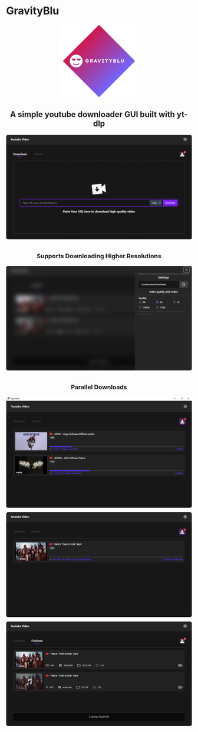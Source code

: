 
<h1>GravityBlu</h1>

<div style="text-align: center;">
    <img src="./assets/gravityblu-high-resolution-logo-transparent.png" alt="gravityblu logo" style="width:200px;" />
    <h2> A simple youtube downloader GUI built with yt-dlp </h2>
</div>

<div style="display: flex; flex-direction: column; gap: 12px;">
    <img src="assets/app_scs/Screenshot%202025-07-26%2020-23-44.png" alt="app img" style="border-radius: 5px;" />
    <div style="display: flex; flex-direction: column; align-items: center;">
        <h3>Supports Downloading Higher Resolutions</h3>
        <img src="assets/app_scs/Screenshot%202025-07-26%2020-23-57.png" alt="app img" style="border-radius: 5px;" />
    </div>
    <div style="display: flex; flex-direction: column; align-items: center;">
        <h3>Parallel Downloads</h3>
        <img src="assets/demo5.png" alt="app img" style="border-radius: 5px;" />
    </div>
    <img src="assets/app_scs/Screenshot%202025-07-26%2020-24-32.png" alt="app img" style="border-radius: 5px;" />
    <img src="assets/app_scs/Screenshot%202025-07-26%2020-23-53.png" alt="app img" style="border-radius: 5px;" />
</div>








